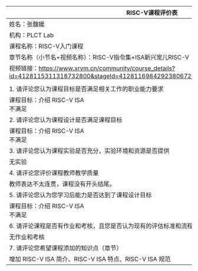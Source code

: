 | RISC-V课程评价表                                                                                                                       |
| --------------------------------------------------------------------------------------------------------------------------------- |
| 姓名：张馥媛                                                                                                                            |
| 机构：PLCT Lab                                                                                                                       |
| 课程名称：RISC-V入门课程                                                                                                                   |
| 章节名称（小节名+视频名称）：RISC-V指令集+ISA新兴宠儿RISC-V                                                                                            |
| 视频链接：https://www.xrvm.cn/community/course_details?id=4128115311318732800&stageId=4128116984292380672&periodId=4128190466409697280 |
|                                                                                                                                   |
| 1. 请评论您认为课程目标是否满足相关工作的职业能力要求                                                                                                      |
| 课程目标：介绍 RISC-V ISA <br />不满足                                                                                                      |
| 2. 请评论您认为课程设计是否满足课程目标                                                                                                             |
| 课程目标：介绍 RISC-V ISA<br />不满足                                                                                                       |
| 3. 请评论您认为课程实验是否充分，实验环境和资源是否提供                                                                                                     |
| 无实验                                                                                                                               |
| 4. 请评论您评价课程教师教学质量                                                                                                                 |
| 教师表达不太连贯，课程没有开头结尾。                                                                                                                |
| 5. 请评论您认为您学习后能力是否达到了课程设计目标                                                                                                        |
| 课程目标：介绍 RISC-V ISA<br />不满足                                                                                                       |
| 6. 请评论课程是否有作业和考核，且您是否认为现有的评估标准和流程能够正确和公平地衡量学生成绩。                                                                                  |
| 无作业和考核                                                                                                                            |
| 7. 请评论您希望课程添加的知识点（章节）                                                                                                             |
| 增加 RISC-V ISA 简介、RISC-V ISA 特点、RISC-V ISA 规范                                                                                      |
